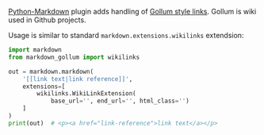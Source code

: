 [Python-Markdown] plugin adds handling of [Gollum style links]. Gollum is wiki used in Github projects.

Usage is similar to standard `markdown.extensions.wikilinks` extendsion:

```python
import markdown
from markdown_gollum import wikilinks

out = markdown.markdown(
    '[[link text|link reference]]',
    extensions=[
        wikilinks.WikiLinkExtension(
            base_url='', end_url='', html_class='')
    ]
)
print(out)  # <p><a href="link-reference">link text</a></p>
```

[Python-Markdown]: https://github.com/Python-Markdown/markdown
[Gollum style links]: https://github.com/gollum/gollum/wiki#link-tag
